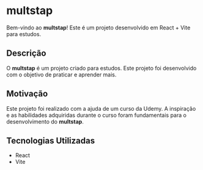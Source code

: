 # multstap

Bem-vindo ao **multstap**! Este é um projeto desenvolvido em React + Vite para estudos.

## Descrição

O **multstap** é um projeto criado para estudos. Este projeto foi desenvolvido com o objetivo de praticar e aprender mais.

## Motivação

Este projeto foi realizado com a ajuda de um curso da Udemy. A inspiração e as habilidades adquiridas durante o curso foram fundamentais para o desenvolvimento do **multstap**.

## Tecnologias Utilizadas

- React
- Vite
